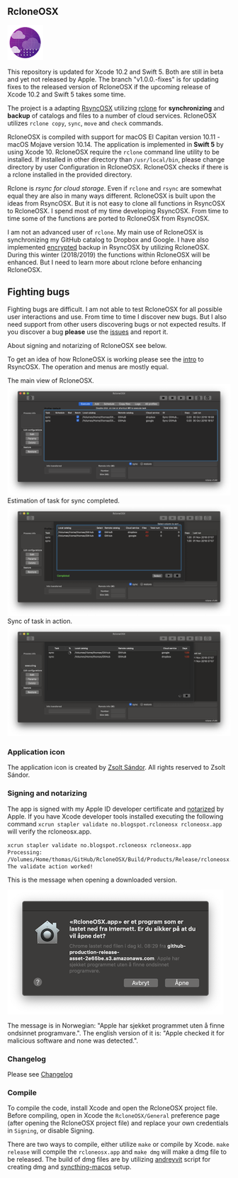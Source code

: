 ## RcloneOSX

![](icon/rcloneosx.png)

This repository is updated for Xcode 10.2 and Swift 5. Both are still in beta and yet not released by Apple. The branch "v1.0.0.-fixes" is for updating fixes to the released version of RcloneOSX if the upcoming release of Xcode 10.2 and Swift 5 takes some time.

The project is a adapting [RsyncOSX](https://github.com/rsyncOSX/RsyncOSX) utilizing [rclone](https://rclone.org/) for **synchronizing** and **backup** of catalogs and files to a number of cloud services. RcloneOSX utilizes `rclone copy`, `sync`, `move` and `check` commands.

RcloneOSX is compiled with support for macOS El Capitan version 10.11 - macOS Mojave version 10.14. The application is implemented in **Swift 5** by using Xcode 10. RcloneOSX require the `rclone` command line utility to be installed. If installed in other directory than `/usr/local/bin`, please change directory by user Configuration in RcloneOSX. RcloneOSX checks if there is a rclone installed in the provided directory.

Rclone is *rsync for cloud storage*. Even if `rclone` and `rsync` are somewhat equal they are also in many ways different. RcloneOSX is built upon the ideas from RsyncOSX. But it is not easy to clone all functions in RsyncOSX to RcloneOSX. I spend most of my time developing RsyncOSX. From time to time some of the functions are ported to RcloneOSX from RsyncOSX.

I am not an advanced user of `rclone`. My main use of RcloneOSX is  synchronizing my GitHub catalog to Dropbox and Google. I have also implemented [encrypted](https://rsyncosx.github.io/Encrypted) backup in RsyncOSX by utilizing RcloneOSX. During this winter (2018/2019) the functions within RcloneOSX will be enhanced. But I need to learn more about rclone before enhancing RcloneOSX.

## Fighting bugs

Fighting bugs are difficult. I am not able to test RcloneOSX for all possible user interactions and use. From time to time I discover new bugs. But I also need support from other users discovering bugs or not expected results. If you discover a bug **please** use the [issues](https://github.com/rsyncOSX/rcloneosx/issues) and report it.  

About signing and notarizing of RcloneOSX see below.

To get an idea of how RcloneOSX is working please see the [intro](https://rsyncosx.github.io/Intro) to RsyncOSX. The operation and menus are mostly equal.

The main view of RcloneOSX.
![](images/main1.png)
Estimation of task for sync completed.
![](images/main2.png)
Sync of task in action.
![](images/main3.png)

### Application icon

The application icon is created by [Zsolt Sándor](https://github.com/graphis). All rights reserved to Zsolt Sándor.

### Signing and notarizing

The app is signed with my Apple ID developer certificate and [notarized](https://support.apple.com/en-us/HT202491) by Apple. If you have Xcode developer tools installed executing the following command `xcrun stapler validate no.blogspot.rcloneosx rcloneosx.app` will verify the rcloneosx.app.
```
xcrun stapler validate no.blogspot.rcloneosx rcloneosx.app
Processing: /Volumes/Home/thomas/GitHub/RcloneOSX/Build/Products/Release/rcloneosx.app
The validate action worked!
```
This is the message when opening a downloaded version.

![](images/verify.png)

The message is in Norwegian: "Apple har sjekket programmet uten å finne ondsinnet programvare.". The english version of it is: "Apple checked it for malicious software and none was detected.".


### Changelog

Please see [Changelog](https://rsyncosx.github.io/RcloneChangelog)

### Compile

To compile the code, install Xcode and open the RcloneOSX project file. Before compiling, open in Xcode the `RcloneOSX/General` preference page (after opening the RcloneOSX project file) and replace your own credentials in `Signing`, or disable Signing.

There are two ways to compile, either utilize `make` or compile by Xcode. `make release` will compile the `rcloneosx.app` and `make dmg` will make a dmg file to be released.  The build of dmg files are by utilizing [andreyvit](https://github.com/andreyvit/create-dmg) script for creating dmg and [syncthing-macos](https://github.com/syncthing/syncthing-macos) setup.
